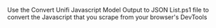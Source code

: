 Use the Convert Unifi Javascript Model Output to JSON List.ps1 file to convert the Javascript that you scrape from your browser's DevTools
